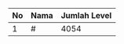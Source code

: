 | No | Nama            | Jumlah Level |
|----|-----------------|--------------|
| 1  | #    |    4054        |
